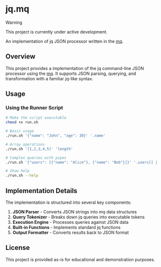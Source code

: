# jq.mq

> [!WARNING]
> This project is currently under active development.


An implementation of jq JSON processor written in the [mq](https://github.com/harehare/mq).

## Overview

This project provides a implementation of the jq command-line JSON processor using the [mq](https://github.com/harehare/mq). It supports JSON parsing, querying, and transformation with a familiar jq-like syntax.

## Usage

### Using the Runner Script

```bash
# Make the script executable
chmod +x run.sh

# Basic usage
./run.sh '{"name": "John", "age": 30}' '.name'

# Array operations
./run.sh '[1,2,3,4,5]' 'length'

# Complex queries with pipes
./run.sh '{"users": [{"name": "Alice"}, {"name": "Bob"}]}' '.users[] | .name'

# Show help
./run.sh --help
```

## Implementation Details

The implementation is structured into several key components:

1. **JSON Parser** - Converts JSON strings into mq data structures
2. **Query Tokenizer** - Breaks down jq queries into executable tokens
3. **Execution Engine** - Processes queries against JSON data
4. **Built-in Functions** - Implements standard jq functions
5. **Output Formatter** - Converts results back to JSON format

## License

This project is provided as-is for educational and demonstration purposes.
